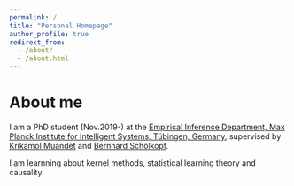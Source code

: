 ```yaml
---
permalink: /
title: "Personal Homepage"
author_profile: true
redirect_from: 
  - /about/
  - /about.html
---
```


About me
=====
I am a PhD student (Nov.2019-) at the [Empirical Inference Department, Max Planck Institute for Intelligent Systems, Tübingen, Germany](https://ei.is.mpg.de/), supervised by [Krikamol Muandet](https://krikamol.org) and [Bernhard Schölkopf](https://is.mpg.de/~bs). 

I am learnning about kernel methods, statistical learning theory and causality. 
